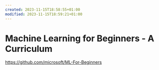 ```yaml
---
created: 2023-11-15T18:58:55+01:00
modified: 2023-11-15T18:59:21+01:00
---
```


# Machine Learning for Beginners - A Curriculum

https://github.com/microsoft/ML-For-Beginners
